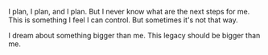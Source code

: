 I plan, I plan, and I plan. But I never know what are the next steps for me. This is something I feel I can control. But sometimes it's not that way.

I dream about something bigger than me. This legacy should be bigger than me.
